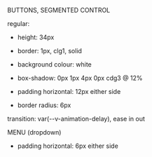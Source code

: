 BUTTONS, SEGMENTED CONTROL

regular:
- height:               34px
- border:               1px, clg1, solid
- background colour:    white
- box-shadow:           0px 1px 4px 0px  cdg3 @ 12%

- padding horizontal:   12px either side
- border radius:        6px


transition: var(--v-animation-delay), ease in out



MENU (dropdown)
- padding horizontal:   6px either side
